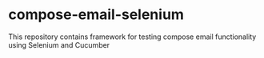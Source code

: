 # compose-email-selenium
This repository contains framework for testing compose email functionality using Selenium and Cucumber
